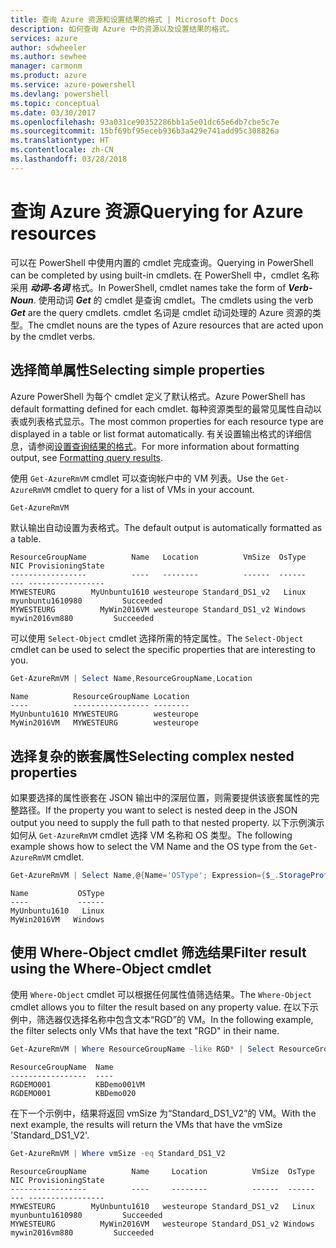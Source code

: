 ```yaml
---
title: 查询 Azure 资源和设置结果的格式 | Microsoft Docs
description: 如何查询 Azure 中的资源以及设置结果的格式。
services: azure
author: sdwheeler
ms.author: sewhee
manager: carmonm
ms.product: azure
ms.service: azure-powershell
ms.devlang: powershell
ms.topic: conceptual
ms.date: 03/30/2017
ms.openlocfilehash: 93a031ce90352286bb1a5e01dc65e6db7cbe5c7e
ms.sourcegitcommit: 15bf69bf95eceb936b3a429e741add95c308826a
ms.translationtype: HT
ms.contentlocale: zh-CN
ms.lasthandoff: 03/28/2018
---
```

# <a name="querying-for-azure-resources"></a><span data-ttu-id="68d72-103">查询 Azure 资源</span><span class="sxs-lookup"><span data-stu-id="68d72-103">Querying for Azure resources</span></span>

<span data-ttu-id="68d72-104">可以在 PowerShell 中使用内置的 cmdlet 完成查询。</span><span class="sxs-lookup"><span data-stu-id="68d72-104">Querying in PowerShell can be completed by using built-in cmdlets.</span></span> <span data-ttu-id="68d72-105">在 PowerShell 中，cmdlet 名称采用 **_动词-名词_** 格式。</span><span class="sxs-lookup"><span data-stu-id="68d72-105">In PowerShell, cmdlet names take the form of **_Verb-Noun_**.</span></span> <span data-ttu-id="68d72-106">使用动词 **_Get_** 的 cmdlet 是查询 cmdlet。</span><span class="sxs-lookup"><span data-stu-id="68d72-106">The cmdlets using the verb **_Get_** are the query cmdlets.</span></span> <span data-ttu-id="68d72-107">cmdlet 名词是 cmdlet 动词处理的 Azure 资源的类型。</span><span class="sxs-lookup"><span data-stu-id="68d72-107">The cmdlet nouns are the types of Azure resources that are acted upon by the cmdlet verbs.</span></span>


## <a name="selecting-simple-properties"></a><span data-ttu-id="68d72-108">选择简单属性</span><span class="sxs-lookup"><span data-stu-id="68d72-108">Selecting simple properties</span></span>

<span data-ttu-id="68d72-109">Azure PowerShell 为每个 cmdlet 定义了默认格式。</span><span class="sxs-lookup"><span data-stu-id="68d72-109">Azure PowerShell has default formatting defined for each cmdlet.</span></span> <span data-ttu-id="68d72-110">每种资源类型的最常见属性自动以表或列表格式显示。</span><span class="sxs-lookup"><span data-stu-id="68d72-110">The most common properties for each resource type are displayed in a table or list format automatically.</span></span> <span data-ttu-id="68d72-111">有关设置输出格式的详细信息，请参阅[设置查询结果的格式](formatting-output.md)。</span><span class="sxs-lookup"><span data-stu-id="68d72-111">For more information about formatting output, see [Formatting query results](formatting-output.md).</span></span>

<span data-ttu-id="68d72-112">使用 `Get-AzureRmVM` cmdlet 可以查询帐户中的 VM 列表。</span><span class="sxs-lookup"><span data-stu-id="68d72-112">Use the `Get-AzureRmVM` cmdlet to query for a list of VMs in your account.</span></span>

```powershell
Get-AzureRmVM
```

<span data-ttu-id="68d72-113">默认输出自动设置为表格式。</span><span class="sxs-lookup"><span data-stu-id="68d72-113">The default output is automatically formatted as a table.</span></span>

```
ResourceGroupName          Name   Location          VmSize  OsType              NIC ProvisioningState
-----------------          ----   --------          ------  ------              --- -----------------
MYWESTEURG        MyUnbuntu1610 westeurope Standard_DS1_v2   Linux myunbuntu1610980         Succeeded
MYWESTEURG          MyWin2016VM westeurope Standard_DS1_v2 Windows   mywin2016vm880         Succeeded
```

<span data-ttu-id="68d72-114">可以使用 `Select-Object` cmdlet 选择所需的特定属性。</span><span class="sxs-lookup"><span data-stu-id="68d72-114">The `Select-Object` cmdlet can be used to select the specific properties that are interesting to you.</span></span>

```powershell
Get-AzureRmVM | Select Name,ResourceGroupName,Location
```

```
Name          ResourceGroupName Location
----          ----------------- --------
MyUnbuntu1610 MYWESTEURG        westeurope
MyWin2016VM   MYWESTEURG        westeurope
```

## <a name="selecting-complex-nested-properties"></a><span data-ttu-id="68d72-115">选择复杂的嵌套属性</span><span class="sxs-lookup"><span data-stu-id="68d72-115">Selecting complex nested properties</span></span>

<span data-ttu-id="68d72-116">如果要选择的属性嵌套在 JSON 输出中的深层位置，则需要提供该嵌套属性的完整路径。</span><span class="sxs-lookup"><span data-stu-id="68d72-116">If the property you want to select is nested deep in the JSON output you need to supply the full path to that nested property.</span></span> <span data-ttu-id="68d72-117">以下示例演示如何从 `Get-AzureRmVM` cmdlet 选择 VM 名称和 OS 类型。</span><span class="sxs-lookup"><span data-stu-id="68d72-117">The following example shows how to select the VM Name and the OS type from the `Get-AzureRmVM` cmdlet.</span></span>

```powershell
Get-AzureRmVM | Select Name,@{Name='OSType'; Expression={$_.StorageProfile.OSDisk.OSType}}
```

```
Name           OSType
----           ------
MyUnbuntu1610   Linux
MyWin2016VM   Windows
```

## <a name="filter-result-using-the-where-object-cmdlet"></a><span data-ttu-id="68d72-118">使用 Where-Object cmdlet 筛选结果</span><span class="sxs-lookup"><span data-stu-id="68d72-118">Filter result using the Where-Object cmdlet</span></span>

<span data-ttu-id="68d72-119">使用 `Where-Object` cmdlet 可以根据任何属性值筛选结果。</span><span class="sxs-lookup"><span data-stu-id="68d72-119">The `Where-Object` cmdlet allows you to filter the result based on any property value.</span></span> <span data-ttu-id="68d72-120">在以下示例中，筛选器仅选择名称中包含文本“RGD”的 VM。</span><span class="sxs-lookup"><span data-stu-id="68d72-120">In the following example, the filter selects only VMs that have the text "RGD" in their name.</span></span>

```powershell
Get-AzureRmVM | Where ResourceGroupName -like RGD* | Select ResourceGroupName,Name
```

```
ResourceGroupName  Name
-----------------  ----
RGDEMO001          KBDemo001VM
RGDEMO001          KBDemo020
```

<span data-ttu-id="68d72-121">在下一个示例中，结果将返回 vmSize 为“Standard_DS1_V2”的 VM。</span><span class="sxs-lookup"><span data-stu-id="68d72-121">With the next example, the results will return the VMs that have the vmSize 'Standard_DS1_V2'.</span></span>

```powershell
Get-AzureRmVM | Where vmSize -eq Standard_DS1_V2
```

```
ResourceGroupName          Name     Location          VmSize  OsType              NIC ProvisioningState
-----------------          ----     --------          ------  ------              --- -----------------
MYWESTEURG        MyUnbuntu1610   westeurope Standard_DS1_v2   Linux myunbuntu1610980         Succeeded
MYWESTEURG          MyWin2016VM   westeurope Standard_DS1_v2 Windows   mywin2016vm880         Succeeded
```
